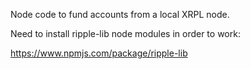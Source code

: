 Node code to fund accounts from a local XRPL node.

Need to install ripple-lib node modules in order to work:

https://www.npmjs.com/package/ripple-lib

